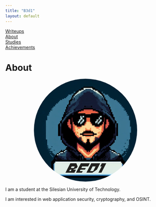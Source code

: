 ```yaml
---
title: "B3d1"
layout: default
---
```


<link rel="stylesheet" href="/assets/style.css">

<div class="nav-menu">
  <div class="nav-item"><a href="/writeups/">Writeups</a></div>
  <div class="separator"></div>
  <div class="nav-item"><a href="/">About</a></div>
  <div class="separator"></div>
  <div class="nav-item"><a href="/studies/">Studies</a></div>
  <div class="separator"></div>
  <div class="nav-item"><a href="/achievements/">Achievements</a></div>
</div>

<h1>About</h1>
<img src="/assets/profile.jpg" alt="Profile photo" style="width: 325px; height: 325px; object-fit: cover; border-radius: 50%; display: block; margin: 1rem auto;" />
<p>I am a student at the Silesian University of Technology.</p>  
<p>I am interested in web application security, cryptography, and OSINT.</p>
